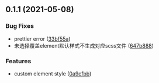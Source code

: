 ## 0.1.1 (2021-05-08)


### Bug Fixes

* prettier error ([33bf55a](https://github.com/poeticloud/vue-cli-plugin-rack/commit/33bf55aacc2fce6e1d0e2323f844174ca660efb3))
* 未选择覆盖element默认样式不生成对应scss文件 ([647b888](https://github.com/poeticloud/vue-cli-plugin-rack/commit/647b888924b0b45aecd11f82c47c3aee3a465f0d))


### Features

* custom element style ([0a9cfbb](https://github.com/poeticloud/vue-cli-plugin-rack/commit/0a9cfbbf7f5e390f3756d0706009042b8e7788f7))



